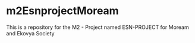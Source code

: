 # m2EsnprojectMoream
This is a repository for the M2 - Project named ESN-PROJECT for Moream and Ekovya Society
